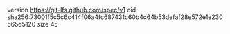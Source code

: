 version https://git-lfs.github.com/spec/v1
oid sha256:73001f5c5c6c414f06a4fc687431c60b4c64b53defaf28e572e1e230565d5120
size 45
